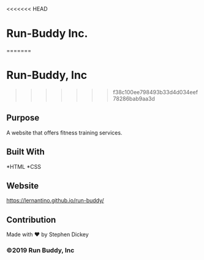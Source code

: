 <<<<<<< HEAD
# Run-Buddy Inc.
=======
# Run-Buddy, Inc
>>>>>>> f38c100ee798493b33d4d034eef78286bab9aa3d

## Purpose
A website that offers fitness training services.

## Built With
*HTML
*CSS

## Website
https://lernantino.github.io/run-buddy/

## Contribution
Made with ❤️ by Stephen Dickey

###  ©️2019 Run Buddy, Inc
